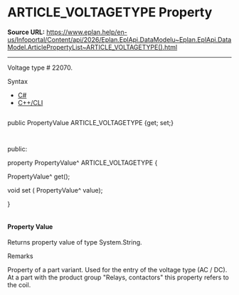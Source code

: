 # ARTICLE_VOLTAGETYPE Property

**Source URL:** https://www.eplan.help/en-us/Infoportal/Content/api/2026/Eplan.EplApi.DataModelu~Eplan.EplApi.DataModel.ArticlePropertyList~ARTICLE_VOLTAGETYPE().html

---

Voltage type # 22070.

Syntax

- [C#](#i-syntax-CS)
- [C++/CLI](#i-syntax-CPP2005)

```
```
public PropertyValue ARTICLE_VOLTAGETYPE {get; set;}
```
```

```
```
public:

property PropertyValue^ ARTICLE_VOLTAGETYPE {

   PropertyValue^ get();

   void set (    PropertyValue^ value);

}
```
```

#### Property Value

Returns property value of type System.String.

Remarks

Property of a part variant. Used for the entry of the voltage type (AC / DC). At a part with the product group "Relays, contactors" this property refers to the coil.
